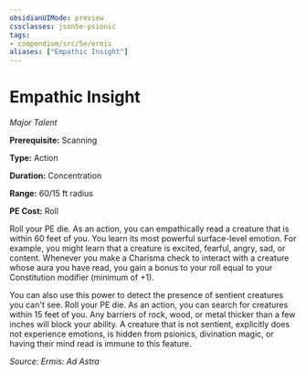 ```yaml
---
obsidianUIMode: preview
cssclasses: json5e-psionic
tags:
- compendium/src/5e/ermis
aliases: ["Empathic Insight"]
---
```

# Empathic Insight
*Major Talent*  

**Prerequisite:** Scanning

**Type:** Action

**Duration:** Concentration

**Range:** 60/15 ft radius

**PE Cost:** Roll

Roll your PE die. As an action, you can empathically read a creature that is within 60 feet of you. You learn its most powerful surface-level emotion. For example, you might learn that a creature is excited, fearful, angry, sad, or content. Whenever you make a Charisma check to interact with a creature whose aura you have read, you gain a bonus to your roll equal to your Constitution modifier (minimum of +1).

You can also use this power to detect the presence of sentient creatures you can't see. Roll your PE die. As an action, you can search for creatures within 15 feet of you. Any barriers of rock, wood, or metal thicker than a few inches will block your ability. A creature that is not sentient, explicitly does not experience emotions, is hidden from psionics, divination magic, or having their mind read is immune to this feature.

*Source: Ermis: Ad Astra*